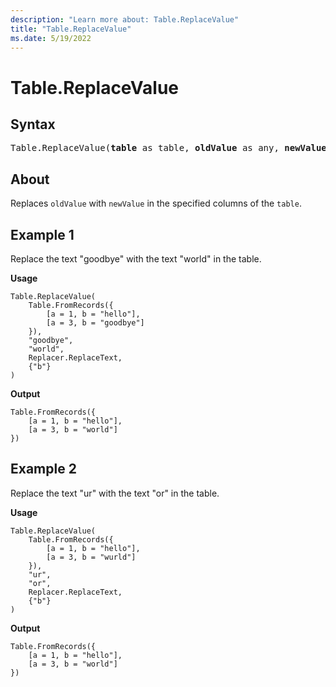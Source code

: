 ```yaml
---
description: "Learn more about: Table.ReplaceValue"
title: "Table.ReplaceValue"
ms.date: 5/19/2022
---
```

# Table.ReplaceValue

## Syntax

<pre>
Table.ReplaceValue(<b>table</b> as table, <b>oldValue</b> as any, <b>newValue</b> as any, <b>replacer</b> as function, <b>columnsToSearch</b> as list) as table
</pre>
  
## About

Replaces `oldValue` with `newValue` in the specified columns of the `table`.

## Example 1

Replace the text "goodbye" with the text "world" in the table.

**Usage**

```powerquery-m
Table.ReplaceValue(
    Table.FromRecords({
        [a = 1, b = "hello"],
        [a = 3, b = "goodbye"]
    }),
    "goodbye",
    "world",
    Replacer.ReplaceText,
    {"b"}
)
```

**Output**

```powerquery-m
Table.FromRecords({
    [a = 1, b = "hello"],
    [a = 3, b = "world"]
})
```

## Example 2

Replace the text "ur" with the text "or" in the table.

**Usage**

```powerquery-m
Table.ReplaceValue(
    Table.FromRecords({
        [a = 1, b = "hello"],
        [a = 3, b = "wurld"]
    }),
    "ur",
    "or",
    Replacer.ReplaceText,
    {"b"}
)
```

**Output**

```powerquery-m
Table.FromRecords({
    [a = 1, b = "hello"],
    [a = 3, b = "world"]
})
```
